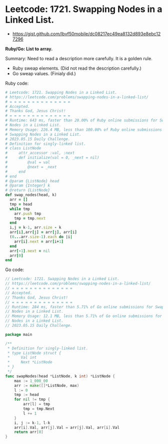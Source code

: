 # Leetcode: 1721. Swapping Nodes in a Linked List.

- https://gist.github.com/lbvf50mobile/dc08217ec49ea8132d893e8ebc127296

**Ruby/Go: List to array.**

Summary: Need to read a description more carefully. It is a golden rule.

- Ruby sweap elements. (Did not read the description carefully.)
- Go sweap values. (Finialy did.)

Ruby code:
```Ruby
# Leetcode: 1721. Swapping Nodes in a Linked List.
# https://leetcode.com/problems/swapping-nodes-in-a-linked-list/
# = = = = = = = = = = = = = =
# Accepted.
# Thanks God, Jesus Christ!
# = = = = = = = = = = = = = =
# Runtime: 643 ms, faster than 20.00% of Ruby online submissions for Swapping
# Nodes in a Linked List.
# Memory Usage: 226.4 MB, less than 100.00% of Ruby online submissions for
# Swapping Nodes in a Linked List.
# 2023.05.15 Daily Challenge.
# Definition for singly-linked list.
# class ListNode
#     attr_accessor :val, :next
#     def initialize(val = 0, _next = nil)
#         @val = val
#         @next = _next
#     end
# end
# @param {ListNode} head
# @param {Integer} k
# @return {ListNode}
def swap_nodes(head, k)
  arr = []
  tmp = head
  while tmp
    arr.push tmp
    tmp = tmp.next
  end
  i,j = k-1, arr.size - k
  arr[i],arr[j] = arr[j], arr[i]
  (0...arr.size-1).each do |i|
    arr[i].next = arr[i+1]
  end
  arr[-1].next = nil
  arr[0]
end
```
Go code:
```Go
// Leetcode: 1721. Swapping Nodes in a Linked List.
// https://leetcode.com/problems/swapping-nodes-in-a-linked-list/
// = = = = = = = = = = = = = =
// Accepted.
// Thanks God, Jesus Christ!
// = = = = = = = = = = = = = =
// Runtime: 284 ms, faster than 5.71% of Go online submissions for Swapping
// Nodes in a Linked List.
// Memory Usage: 12.1 MB, less than 5.71% of Go online submissions for Swapping
// Nodes in a Linked List.
// 2023.05.15 Daily Challenge.

package main

/**
 * Definition for singly-linked list.
 * type ListNode struct {
 *     Val int
 *     Next *ListNode
 * }
 */
func swapNodes(head *ListNode, k int) *ListNode {
	max := 1_000_00
	arr := make([]*ListNode, max)
	l := 0
	tmp := head
	for nil != tmp {
		arr[l] = tmp
		tmp = tmp.Next
		l += 1
	}
    i, j := k-1, l-k
	arr[i].Val, arr[j].Val = arr[j].Val, arr[i].Val
	return arr[0]
}
```
